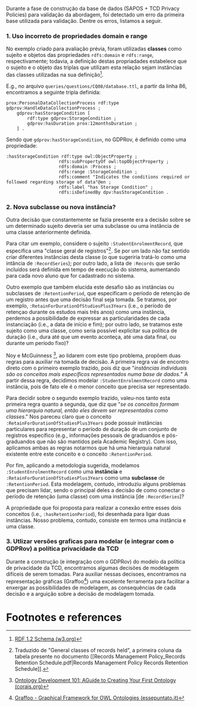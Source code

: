 Durante a fase de construção da base de dados (SAPOS + TCD Privacy Policies) para validação da abordagem, foi detectado um erro da primeira base utilizada para validação. Dentre os erros, listamos a seguir.

### 1. Uso incorreto de propriedades domain e range

No exemplo criado para avaliação prévia, foram utilizadas **classes** como sujeito e objetos das propriedades `rdfs:domain` e `rdfs:range`, respectivamente; todavia, a definição destas propriadades estabelece que o sujeito e o objeto das triplas que utilizam esta relação sejam instâncias das classes utilizadas na sua definição[^1].

E.g., no arquivo `queries/questions/CQ08/database.ttl`, a partir da linha 86, encontramos a seguinte tripla definida:

```turtle
prox:PersonalDataCollectionProcess rdf:type gdprov:HandleDataCollectionProcess ;
    gdprov:hasStorageCondition [
        rdf:type gdprov:StorageCondition ;
        gdprov:hasDuration prox:12monthsDuration ;
    ] .
```

Sendo que `gdprov:hasStorageCondition`, no GDPRov, é definido como uma propriedade:

```turtle
:hasStorageCondition rdf:type owl:ObjectProperty ;
                    rdfs:subPropertyOf owl:topObjectProperty ;
                    rdfs:domain :Process ;
                    rdfs:range :StorageCondition ;
                    rdfs:comment "Indicates the conditions required or followed regarding storage of data"@en ;
                    rdfs:label "has Storage Condition" ;
                    rdfs:isDefinedBy dpv:hasStorageCondition .
```

### 2. Nova subclasse ou nova instância?

Outra decisão que constantemente se fazia presente era a decisão sobre se um determinado sujeito deveria ser uma subclasse ou uma instância de uma classe anteriormente definida.

Para citar um exemplo, considere o sujeito `:StudentEnrolmentRecord`, que especifica uma "classe geral de registros"[^2]. Se por um lado não faz sentido criar diferentes instâncias desta classe (o que sugeriria tratá-lo como uma intância de `:RecordSeries`); por outro lado, a lista de `:Records` que serão incluídos será definida em tempo de execução do sistema, aumentando para cada novo aluno que for cadastrado no sistema.

Outro exemplo que também elucida este desafio são as instâncias ou subclasses de `:RetentionPeriod`, que especificam o período de retenção de um registro antes que uma decisão final seja tomada. Se tratamos, por exemplo, `:RetainForDurationOfStudiesPlus3Years` (i.e., o período de retençao durante os estudos mais três anos) como uma instância, perdemos a possibilidade de expressar as particularidades de cada instanciação (i.e., a data de início e fim); por outro lado, se tratamos este sujeito como uma classe, como seria possível explicitar sua política de duração (i.e., dura até que um evento aconteça, até uma data final, ou durante um período fixo)?

Noy e McGuinness [^3], ao lidarem com este tipo problema, propõem duas regras para auxiliar na tomada de decisão. A primeira regra vai de encontro direto com o primeiro exemplo trazido, pois diz que "*instâncias individuais são os conceitos mais específicos representados numa base de dados.*" A partir dessa regra, decidimos modelar `:StudentEnrolmentRecord` como uma instância, pois de fato ele é o menor conceito que precisa ser representado.

Para decidir sobre o segundo exemplo trazido, valeu-nos tanto esta primeira regra quanto a segunda, que diz que "*se os conceitos formam uma hierarquia natural, então eles devem ser representados como classes*." Nos pareceu claro que o conceito `:RetainForDurationOfStudiesPlus3Years` pode possuir instâncias particulares para representar o período de duração de um conjunto de registros específico (e.g., informações pessoais de graduandos e pós-graduandos que não são mantidos pela Academic Registry). Com isso, aplicamos ambas as regras notarmos que há uma hierarquia natural existente entre este conceito e o conceito `:RetentionPeriod`.

Por fim, aplicando a metodologia sugerida, modelamos `:StudentEnrolmentRecord` como uma **instância** e `:RetainForDurationOfStudiesPlus3Years` como uma **subclasse** de `:RetentionPeriod`. Esta modelagem, contudo, introduziu alguns problemas que precisam lidar, sendo o principal deles a decisão de como conectar o período de retenção (uma classe) com uma instância [de `:RecordSeries`]?

A propriedade que foi proposta para realizar a conexão entre esses dois conceitos (i.e., `:hasRetentionPeriod`), foi desenhada para ligar duas instâncias. Nosso problema, contudo, consiste em termos uma instância e uma classe.

### 3. Utlizar versões graficas para modelar (e integrar com o GDPRov) a política privacidade da TCD

Durante a construção (e integração com o GDPRov) do modelo da política de privacidade da TCD, encontramos algumas decisões de modelagem difíceis de serem tomadas. Para auxiliar nessas decisoes, encontramos na representação gráficas (Graffoo[^4]) uma excelente ferramenta para facilitar a enxergar as possibilidades de modelagem, as consequências de cada decisão e a arguição sobre a decisão de modelagem tomada.

# Footnotes e references

[^1]: [RDF 1.2 Schema (w3.org)](https://www.w3.org/TR/rdf12-schema/#ch_domain)
[^2]: Traduzido de "General classes of records held", a primeira coluna da tabela presente no documento [[Records Management Policy_Records Retention Schedule.pdf|Records Management Policy Records Retention Schedule]].
[^3]: [Ontology Development 101: AGuide to Creating Your First Ontology (corais.org)](https://corais.org/sites/default/files/ontology_development_101_aguide_to_creating_your_first_ontology.pdf#page=20)
[^4]: [Graffoo - Graphical Framework for OWL Ontologies (essepuntato.it)](https://essepuntato.it/graffoo/)
